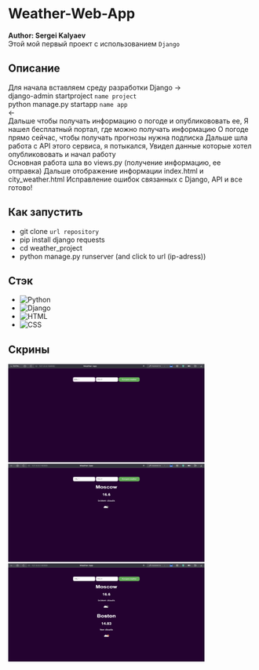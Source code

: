 # Weather-Web-App
**Author: Sergei Kalyaev**  
Этой мой первый проект с использованием `Django`

## Описание
Для начала вставляем среду разработки Django 
->  
django-admin startproject `name project`   
python manage.py startapp `name app`  
<-  
Дальше чтобы получать информацию о погоде и опубликововать ее,
Я нашел бесплатный портал, где можно получать информацию
О погоде прямо сейчас, чтобы получать прогнозы нужна подписка
Дальше шла работа с API этого сервиса, я потыкался,
Увидел данные которые хотел опубликововать и начал работу  
Основная работа шла во views.py (получение информацию, ее отправка)
Дальше отображение информации index.html и city_weather.html
Исправление ошибок связанных с Django, API и все готово!
  
## Как запустить
- git clone `url repository`  
- pip install django requests
- cd weather_project
- python manage.py runserver (and click to url (ip-adress))

## Стэк 
- ![Python](https://img.shields.io/badge/-Python-blue?style=flat-square&logo=python)
- ![Django](https://img.shields.io/badge/-Django-orange?style=flat-square&logo=django)
- ![HTML](https://img.shields.io/badge/-HTML-orange?style=flat-square&logo=html5)
- ![CSS](https://img.shields.io/badge/-CSS-blueviolet?style=flat-square&logo=css3)

## Скрины
<img src="screenshots/scr1.png" alt="Screenshot" width="400" height="200">  
<img src="screenshots/scr2.png" alt="Screenshot" width="400" height="200">   
<img src="screenshots/scr3.png" alt="Screenshot" width="400" height="200">  

